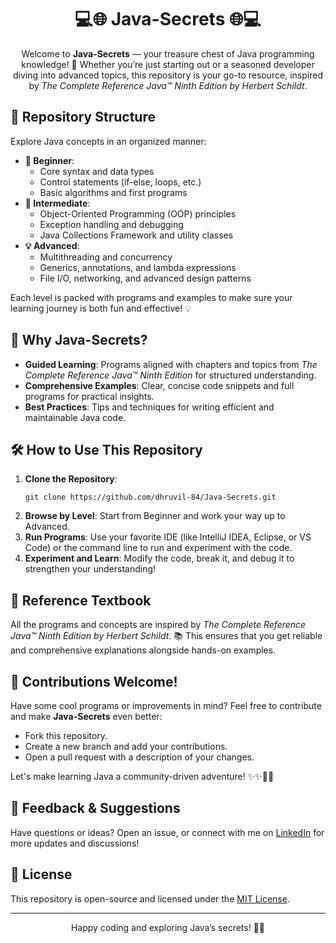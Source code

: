 <h1 align="center">💻🌐 Java-Secrets 🌐💻</h1>

<p align="center">
  Welcome to <strong>Java-Secrets</strong> — your treasure chest of Java programming knowledge! 🚀 Whether you’re just starting out or a seasoned developer diving into advanced topics, this repository is your go-to resource, inspired by <em>The Complete Reference Java™ Ninth Edition by Herbert Schildt</em>.
</p>

<h2>📂 Repository Structure</h2>
<p>Explore Java concepts in an organized manner:</p>

<ul>
  <li><strong>🔰 Beginner</strong>: 
    <ul>
      <li>Core syntax and data types</li>
      <li>Control statements (if-else, loops, etc.)</li>
      <li>Basic algorithms and first programs</li>
    </ul>
  </li>
  <li><strong>🚀 Intermediate</strong>: 
    <ul>
      <li>Object-Oriented Programming (OOP) principles</li>
      <li>Exception handling and debugging</li>
      <li>Java Collections Framework and utility classes</li>
    </ul>
  </li>
  <li><strong>💡 Advanced</strong>:
    <ul>
      <li>Multithreading and concurrency</li>
      <li>Generics, annotations, and lambda expressions</li>
      <li>File I/O, networking, and advanced design patterns</li>
    </ul>
  </li>
</ul>

<p>Each level is packed with programs and examples to make sure your learning journey is both fun and effective! 💡</p>

<h2>🌟 Why Java-Secrets?</h2>
<ul>
  <li><strong>Guided Learning</strong>: Programs aligned with chapters and topics from <em>The Complete Reference Java™ Ninth Edition</em> for structured understanding.</li>
  <li><strong>Comprehensive Examples</strong>: Clear, concise code snippets and full programs for practical insights.</li>
  <li><strong>Best Practices</strong>: Tips and techniques for writing efficient and maintainable Java code.</li>
</ul>

<h2>🛠️ How to Use This Repository</h2>
<ol>
  <li><strong>Clone the Repository</strong>:
    <pre><code>git clone https://github.com/dhruvil-84/Java-Secrets.git</code></pre>
  </li>
  <li><strong>Browse by Level</strong>: Start from Beginner and work your way up to Advanced.</li>
  <li><strong>Run Programs</strong>: Use your favorite IDE (like IntelliJ IDEA, Eclipse, or VS Code) or the command line to run and experiment with the code.</li>
  <li><strong>Experiment and Learn</strong>: Modify the code, break it, and debug it to strengthen your understanding!</li>
</ol>

<h2>📘 Reference Textbook</h2>
<p>All the programs and concepts are inspired by <em>The Complete Reference Java™ Ninth Edition by Herbert Schildt</em>. 📚 This ensures that you get reliable and comprehensive explanations alongside hands-on examples.</p>

<h2>🤝 Contributions Welcome!</h2>
<p>Have some cool programs or improvements in mind? Feel free to contribute and make <strong>Java-Secrets</strong> even better:</p>
<ul>
  <li>Fork this repository.</li>
  <li>Create a new branch and add your contributions.</li>
  <li>Open a pull request with a description of your changes.</li>
</ul>
<p>Let's make learning Java a community-driven adventure! ✨✨🌱🌱</p>

<h2>💬 Feedback & Suggestions</h2>
<p>Have questions or ideas? Open an issue, or connect with me on <a href="https://www.linkedin.com/in/dhruvil-dhamecha" target="_blank">LinkedIn</a> for more updates and discussions!</p>

<h2>📝 License</h2>
<p>This repository is open-source and licensed under the <a href="LICENSE">MIT License</a>.</p>

<hr>
<p align="center">Happy coding and exploring Java’s secrets! 🌟🔥</p>

